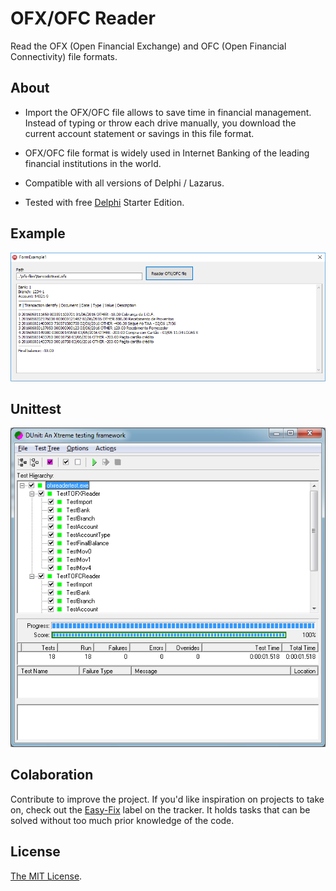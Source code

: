 # OFX/OFC Reader
Read the OFX (Open Financial Exchange) and OFC (Open Financial Connectivity) file formats.

About
-------

   * Import the OFX/OFC file allows to save time in financial management. Instead of typing or throw each drive manually, you download the current account statement or savings in this file format.

   * OFX/OFC file format is widely used in Internet Banking of the leading financial institutions in the world.

   * Compatible with all versions of Delphi / Lazarus. 
   
   * Tested with free [Delphi](https://www.embarcadero.com/products/delphi/starter/promotional-download) Starter Edition.
 
Example
-------

![example](examples/ofcreader-example.png)


Unittest
-------

![dunit](unittest/dunit.png)


Colaboration
-------
Contribute to improve the project. If you'd like inspiration on projects to take on, check out the [Easy-Fix](https://github.com/leogregianin/ofx-reader/issues) label on the tracker. It holds tasks that can be solved without too much prior knowledge of the code.


License
-------

[The MIT License](LICENSE).
